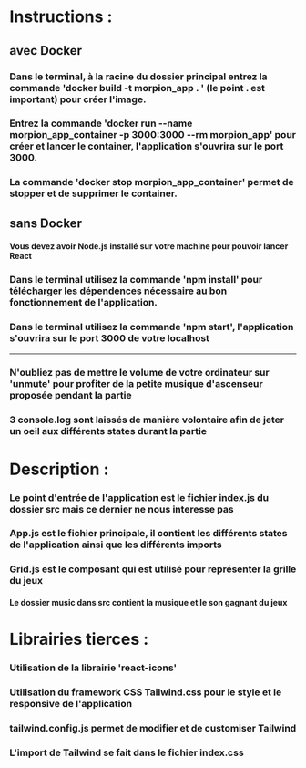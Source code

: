 # Instructions :

## avec Docker
### Dans le terminal, à la racine du dossier principal entrez la commande 'docker build -t morpion_app . ' (le point . est important) pour créer l'image.

### Entrez la commande 'docker run --name morpion_app_container -p 3000:3000 --rm morpion_app' pour créer et lancer le container, l'application s'ouvrira sur le port 3000.
### La commande 'docker stop morpion_app_container' permet de stopper et de supprimer le container.

## sans Docker
#### Vous devez avoir Node.js installé sur votre machine pour pouvoir lancer React

### Dans le terminal utilisez la commande 'npm install' pour télécharger les dépendences nécessaire au bon fonctionnement de l'application.

### Dans le terminal utilisez la commande 'npm start', l'application s'ouvrira sur le port 3000 de votre localhost

----
### N'oubliez pas de mettre le volume de votre ordinateur sur 'unmute' pour profiter de la petite musique d'ascenseur proposée pendant la partie

### 3 console.log sont laissés de manière volontaire afin de jeter un oeil aux différents states durant la partie


# Description :

### Le point d'entrée de l'application est le fichier index.js du dossier src mais ce dernier ne nous interesse pas

### App.js est le fichier principale, il contient les différents states de l'application ainsi que les différents imports

### Grid.js est le composant qui est utilisé pour représenter la grille du jeux

#### Le dossier music dans src contient la musique et le son gagnant du jeux


# Librairies tierces :

### Utilisation de la librairie 'react-icons' 

### Utilisation du framework CSS Tailwind.css pour le style et le responsive de l'application

### tailwind.config.js permet de modifier et de customiser Tailwind

### L'import de Tailwind se fait dans le fichier index.css

